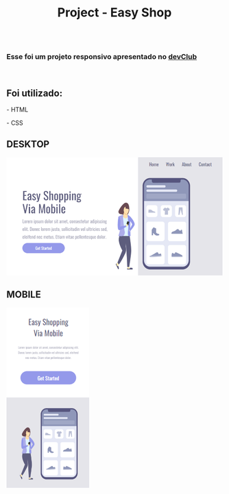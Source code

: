 <h1 align="center">Project - Easy Shop</h1>
<br> <br>
<h3>Esse foi um projeto responsivo apresentado no <a href="https://rodolfomori.com.br/devClub/">devClub</a></h3>
<br>
<h2>Foi utilizado: </h2>
<p> - HTML</p>
<p> - CSS</p>

<h2>DESKTOP</h2>
<img src="https://github.com/vitor-silva-santos/primeiro-projeto-responsivo/blob/master/img/desktop.png?raw=true" alt="Imagem de como o site fica no computador" width="700px">
<br>
<h2>MOBILE</h2>
<img src="https://github.com/vitor-silva-santos/primeiro-projeto-responsivo/blob/master/img/mobile.png?raw=true alt="Imagem de como o site fica no celular" >
